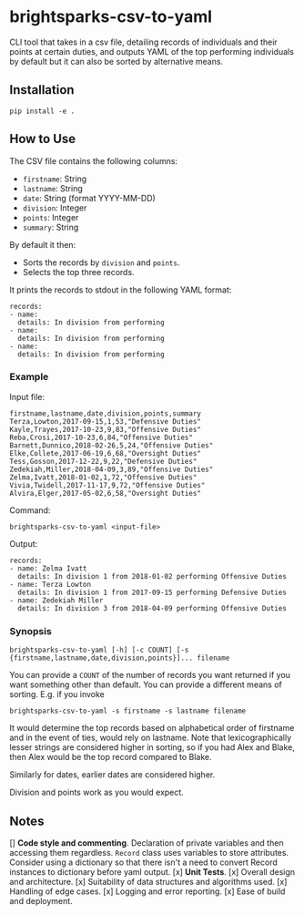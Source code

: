 # brightsparks-csv-to-yaml
CLI tool that takes in a csv file, detailing records of individuals and their
points at certain duties, and outputs YAML of the top performing individuals by
default but it can also be sorted by alternative means.

## Installation
```
pip install -e .
```

## How to Use
The CSV file contains the following columns:
* `firstname`: String
* `lastname`: String
* `date`: String (format YYYY-MM-DD)
* `division`: Integer
* `points`: Integer
* `summary`: String

By default it then:
* Sorts the records by `division` and `points`.
* Selects the top three records.

It prints the records to stdout in the following YAML format:
```
records:
- name:
  details: In division from performing
- name:
  details: In division from performing
- name:
  details: In division from performing
```

### Example
Input file:
```
firstname,lastname,date,division,points,summary
Terza,Lowton,2017-09-15,1,53,"Defensive Duties"
Kayle,Trayes,2017-10-23,9,83,"Offensive Duties"
Reba,Crosi,2017-10-23,6,84,"Offensive Duties"
Barnett,Dunnico,2018-02-26,5,24,"Offensive Duties"
Elke,Collete,2017-06-19,6,68,"Oversight Duties"
Tess,Gosson,2017-12-22,9,22,"Defensive Duties"
Zedekiah,Miller,2018-04-09,3,89,"Offensive Duties"
Zelma,Ivatt,2018-01-02,1,72,"Offensive Duties"
Vivia,Twidell,2017-11-17,9,72,"Offensive Duties"
Alvira,Elger,2017-05-02,6,58,"Oversight Duties"
```

Command:
```
brightsparks-csv-to-yaml <input-file>
```

Output:
```
records:
- name: Zelma Ivatt
  details: In division 1 from 2018-01-02 performing Offensive Duties
- name: Terza Lowton
  details: In division 1 from 2017-09-15 performing Defensive Duties
- name: Zedekiah Miller
  details: In division 3 from 2018-04-09 performing Offensive Duties
```
### Synopsis
```
brightsparks-csv-to-yaml [-h] [-c COUNT] [-s {firstname,lastname,date,division,points}]... filename
```
You can provide a `COUNT` of the number of records you want returned if you want something other than default.
You can provide a different means of sorting. E.g. if you invoke
```
brightsparks-csv-to-yaml -s firstname -s lastname filename
```
It would determine the top records based on alphabetical order of firstname and
in the event of ties, would rely on lastname. Note that lexicographically lesser
strings are considered higher in sorting, so if you had Alex and Blake, then
Alex would be the top record compared to Blake.

Similarly for dates, earlier dates are considered higher.

Division and points work as you would expect.

## Notes
[] **Code style and commenting**.
Declaration of private variables and then accessing them regardless.
`Record` class uses variables to store attributes. Consider using a dictionary
so that there isn't a need to convert Record instances to dictionary before yaml output.
[x] **Unit Tests**.
[x] Overall design and architecture.
[x] Suitability of data structures and algorithms used.
[x] Handling of edge cases.
[x] Logging and error reporting.
[x] Ease of build and deployment.